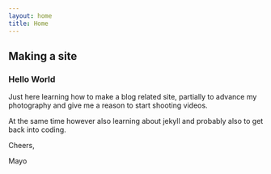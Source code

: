 ```yaml
---
layout: home
title: Home
---
```


## Making a site
### Hello World

Just here learning how to make a blog related site, partially to advance my photography and give me a reason to start shooting videos.

At the same time however also learning about jekyll and probably also to get back into coding.

Cheers,

Mayo
